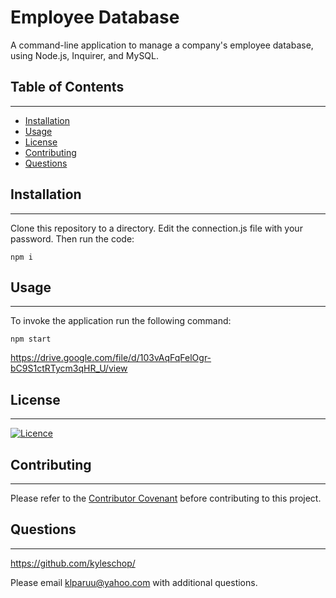 # Employee Database
A command-line application to manage a company's employee database, using Node.js, Inquirer, and MySQL.

## Table of Contents
---
- [Installation](#installation)
- [Usage](#usage)
- [License](#license)
- [Contributing](#contributing)
- [Questions](#questions)

## Installation
---
Clone this repository to a directory. Edit the connection.js file with your password. Then run the code:

    npm i

## Usage
---
To invoke the application run the following command:

    npm start

https://drive.google.com/file/d/103vAqFqFelOgr-bC9S1ctRTycm3qHR_U/view

## License
---
[![Licence](https://img.shields.io/github/license/Ileriayo/markdown-badges?style=for-the-badge)](./LICENSE)


## Contributing
---
Please refer to the [Contributor Covenant](https://www.contributor-covenant.org/) before contributing to this project.

## Questions
---
https://github.com/kyleschop/

Please email klparuu@yahoo.com with additional questions. 